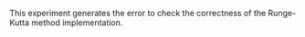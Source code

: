 This experiment generates the error to check the correctness of the Runge-Kutta method implementation.
